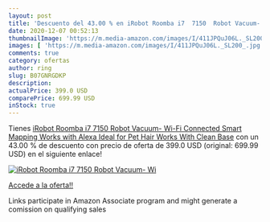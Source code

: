 ```yaml
---
layout: post
title: 'Descuento del 43.00 % en iRobot Roomba i7  7150  Robot Vacuum- Wi'
date: 2020-12-07 00:52:13
thumbnailImage: 'https://m.media-amazon.com/images/I/411JPQuJ06L._SL200_.jpg'
images: [ 'https://m.media-amazon.com/images/I/411JPQuJ06L._SL200_.jpg' ]
comments: true
category: ofertas
author: ring
slug: B07GNRGDKP
description:
actualPrice: 399.0 USD
comparePrice: 699.99 USD
inStock: true
---
```


Tienes [iRobot Roomba i7  7150  Robot Vacuum- Wi-Fi Connected  Smart Mapping  Works with Alexa  Ideal for Pet Hair  Works With Clean Base](https://www.amazon.com/dp/B07GNRGDKP/?tag=tolees-20) con un 43.00 % de descuento con precio de oferta de 399.0 USD (original: 699.99 USD) en el siguiente enlace!

[![iRobot Roomba i7  7150  Robot Vacuum- Wi](https://m.media-amazon.com/images/I/411JPQuJ06L._SL200_.jpg)](https://www.amazon.com/dp/B07GNRGDKP/?tag=tolees-20)

[Accede a la oferta!!](https://www.amazon.com/dp/B07GNRGDKP/?tag=tolees-20)

Links participate in Amazon Associate program and might generate a comission on qualifying sales


